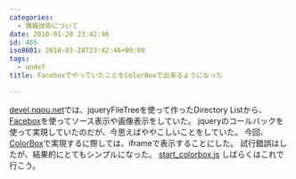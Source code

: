 ```yaml
---
categories:
  - 情報技術について
date: 2010-01-28 23:42:46
id: 405
iso8601: 2010-01-28T23:42:46+09:00
tags:
  - undef
title: FaceboxでやっていたことをColorBoxで出来るようになった

---
```


<a href="https://www.nqou.net">devel.nqou.net</a>では、jqueryFileTreeを使って作ったDirectory Listから、<a href="http://famspam.com/facebox">Facebox</a>を使ってソース表示や画像表示をしていた。
jqueryのコールバックを使って実現していたのだが、今思えばややこしいことをしていた。
今回、<a href="http://www.jacklmoore.com/colorbox/">ColorBox</a>で実現するに際しては、iframeで表示することにした。
試行錯誤はしたが、結果的にとてもシンプルになった。
<a rel="colorbox" href="https://www.nqou.net">start_colorbox.js</a>
しばらくはこれで行こう。
    	